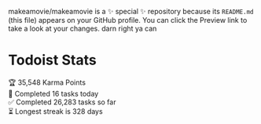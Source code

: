 makeamovie/makeamovie is a ✨ special ✨ repository because its `README.md` (this file) appears on your GitHub profile.
You can click the Preview link to take a look at your changes. darn right ya can

# Todoist Stats

<!-- TODO-IST:START -->
🏆  35,548 Karma Points           
🌸  Completed 16 tasks today           
✅  Completed 26,283 tasks so far           
⏳  Longest streak is 328 days
<!-- TODO-IST:END -->